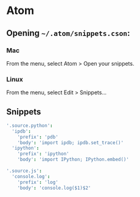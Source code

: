# Atom

## Opening `~/.atom/snippets.cson`:

### Mac

From the menu, select Atom > Open your snippets.

### Linux

From the menu, select Edit > Snippets...

## Snippets

```cson
'.source.python':
  'ipdb':
    'prefix': 'pdb'
    'body': 'import ipdb; ipdb.set_trace()'
  'ipython':
    'prefix': 'ipython'
    'body': 'import IPython; IPython.embed()'
  
'.source.js':
  'console.log':
    'prefix': 'log'
    'body': 'console.log($1)$2'

```
